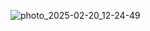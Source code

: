 ![photo_2025-02-20_12-24-49](https://github.com/user-attachments/assets/2d52192e-0f01-4ddf-af05-faa2b83488b2)
